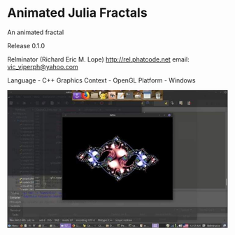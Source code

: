 # Animated Julia Fractals
 An animated fractal

Release 0.1.0

Relminator (Richard Eric M. Lope)
http://rel.phatcode.net
email: vic_viperph@yahoo.com

Language - C++
Graphics Context - OpenGL
Platform - Windows

	
![Alt text](screen01.jpg?raw=true)